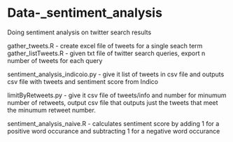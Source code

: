 # Data-_sentiment_analysis

Doing sentiment analysis on twitter search results 

gather_tweets.R  - create excel file of tweets for a single seach term
gather_listTweets.R - given txt file of twitter search queries, export n number of tweets for each query 

sentiment_analysis_indicoio.py - give it list of tweets in csv file and outputs csv file with tweets and sentiment score from Indico

limitByRetweets.py - give it csv file of tweets/info and number for minumum number of retweets, output csv file that outputs just the tweets that meet the minumum retweet number. 

sentiment_analysis_naive.R - calculates sentiment score by adding 1 for a positive word occurance and subtracting 1 for a negative word occurance 
